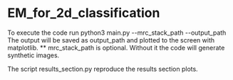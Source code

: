 # EM_for_2d_classification
To execute the code run python3 main.py --mrc_stack_path <path to images> --output_path <output file name>
The output will be saved as output_path and plotted to the screen with matplotlib.
** mrc_stack_path is optional. Without it the code will generate synthetic images.

The script results_section.py reproduce the results section plots.
